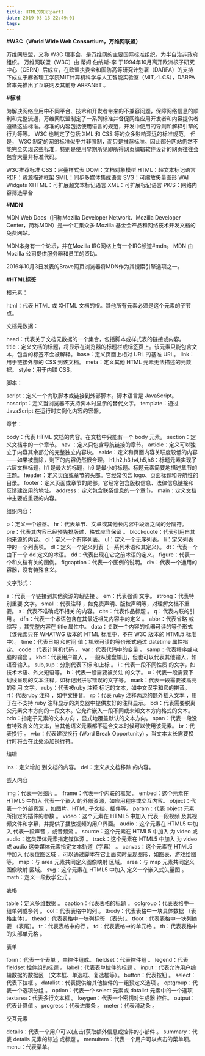 ```yaml
---
title: HTML的知识part1
date: 2019-03-13 22:49:01
tags:
---
```

**#W3C（World Wide Web Consortium，万维网联盟）**

万维网联盟，又称 W3C 理事会，是万维网的主要国际标准组织。为半自治非政府组织。
万维网联盟（W3C）由 蒂姆·伯纳斯-李 于1994年10月离开欧洲核子研究中心（CERN）后成立，在欧盟执委会和国防高等研究计划署（DARPA）的支持下成立于麻省理工学院MIT计算机科学与人工智能实验室（MIT／LCS），DARPA曾率先推出了互联网及其前身 ARPANET 。

**#标准**

为解决网络应用中不同平台、技术和开发者带来的不兼容问题，保障网络信息的顺利和完整流通，万维网联盟制定了一系列标准并督促网络应用开发者和内容提供者遵循这些标准。标准的内容包括使用语言的规范，开发中使用的导则和解释引擎的行为等等。 W3C 也制定了包括 XML 和 CSS 等的众多影响深远的标准规范。
但是， W3C 制定的网络标准似乎并非强制，而只是推荐标准。因此部分网站仍然不能完全实现这些标准，特别是使用早期所见即所得网页编辑软件设计的网页往往会包含大量非标准代码。

W3C推荐标准
CSS：层叠样式表
DOM：文档对象模型
HTML：超文本标记语言
RDF：资源描述框架
SMIL：同步多媒体集成语言
SVG：可缩放矢量图形
WAI
Widgets
XHTML：可扩展超文本标记语言
XML：可扩展标记语言
PICS：网络内容筛选平台

**#MDN**

MDN Web Docs（旧称Mozilla Developer Network、Mozilla Developer Center，简称MDN）是一个汇集众多 Mozilla 基金会产品和网络技术开发文档的免费网站。

MDN本身有一个论坛，并在Mozilla IRC网络上有一个IRC频道#mdn。 MDN 由 Mozilla 公司提供服务器和员工的资助。

2016年10月3日发表的Brave网页浏览器将MDN作为其搜索引擎选项之一。

**#HTML标签**

根元素：

html：代表 HTML 或 XHTML 文档的根。其他所有元素必须是这个元素的子节点。

文档元数据：

head：代表关于文档元数据的一个集合，包括脚本或样式表的链接或内容。
title：定义文档的标题，将显示在浏览器的标题栏或标签页上。该元素只能包含文本，包含的标签不会被解释。
base：定义页面上相对 URL 的基准 URL。
link：用于链接外部的 CSS 到该文档。
meta：定义其他 HTML 元素无法描述的元数据。
style：用于内联 CSS。

脚本：

script：定义一个内联脚本或链接到外部脚本。脚本语言是 JavaScript。
noscript：定义当浏览器不支持脚本时显示的替代文字。
template：通过 JavaScript 在运行时实例化内容的容器。

章节：

body：代表 HTML 文档的内容。在文档中只能有一个 body 元素。
section：定义文档中的一个章节。
nav ：定义只包含导航链接的章节。
article：定义可以独立于内容其余部分的完整独立内容块。
aside：定义和页面内容关联度较低的内容——如果被删除，剩下的内容仍然很合理。
h1,h2,h3,h4,h5,h6：标题元素实现了六层文档标题，h1 是最大的标题，h6 是最小的标题。标题元素简要地描述章节的主题。
header：定义页面或章节的头部。它经常包含 logo、页面标题和导航性的目录。
footer：定义页面或章节的尾部。它经常包含版权信息、法律信息链接和反馈建议用的地址。
address：定义包含联系信息的一个章节。
main：定义文档中主要或重要的内容。

组织内容：

p：定义一个段落。
hr：代表章节、文章或其他长内容中段落之间的分隔符。
pre：代表其内容已经预先排版过，格式应当保留 。
blockquote：代表引用自其他来源的内容。
ol：定义一个有序列表。
ul：定义一个无序列表。
li：定义列表中的一个列表项。
dl：定义一个定义列表（一系列术语和其定义）。
dt：代表一个由下一个 dd 定义的术语。
dd：代表出现在它之前术语的定义。
figure：代表一个和文档有关的图例。
figcaption：代表一个图例的说明。
div：代表一个通用的容器，没有特殊含义。

文字形式：

a：代表一个链接到其他资源的超链接 。
em：代表强调 文字。
strong：代表特别重要 文字。
small：代表注释 ，如免责声明、版权声明等，对理解文档不重要。
s：代表不准确或不相关 的内容。
cite：代表作品标题 。
q：代表内联的引用 。
dfn：代表一个术语包含在其最近祖先内容中的定义 。
abbr：代表省略 或缩写 ，其完整内容在 title 属性中。
data：关联一个内容的机器可读的等价形式 （该元素只在 WHATWG 版本的 HTML 标准中，不在 W3C 版本的 HTML5 标准中）。
time：代表日期 和时间 值；机器可读的等价形式通过 datetime 属性指定。
code：代表计算机代码 。
var：代表代码中的变量 。
samp：代表程序或电脑的输出 。
kbd：代表用户输入 ，一般从键盘输出，但也可以代表其他输入，如语音输入。
sub,sup：分别代表下标 和上标 。
i：代表一段不同性质 的文字，如技术术语、外文短语等。
b：代表一段需要被关注 的文字。
u：代表一段需要下划线呈现的文本注释，如标记出拼写错误的文字等。
mark：代表一段需要被高亮的引用 文字。
ruby：代表被ruby 注释 标记的文本，如中文汉字和它的拼音。
rt：代表ruby 注释 ，如中文拼音。
rp：代表 ruby 注释两边的额外插入文本 ，用于在不支持 ruby 注释显示的浏览器中提供友好的注释显示。
bdi：代表需要脱离 父元素文本方向的一段文本。它允许嵌入一段不同或未知文本方向格式的文本。
bdo：指定子元素的文本方向 ，显式地覆盖默认的文本方向。
span：代表一段没有特殊含义的文本，当其他语义元素都不适合文本时候可以使用该元素。
br：代表换行 。
wbr：代表建议换行 (Word Break Opportunity) ，当文本太长需要换行时将会在此处添加换行符。

编辑

ins：定义增加 到文档的内容。
del：定义从文档移除 的内容。

嵌入内容

img：代表一张图片 。
iframe：代表一个内联的框架 。
embed：这个元素在 HTML5 中加入	代表一个嵌入 的外部资源，如应用程序或交互内容。
object：代表一个外部资源 ，如图片、HTML 子文档、插件等。
param：代表 object 元素所指定的插件的参数 。
video：这个元素在 HTML5 中加入	代表一段视频 及其视频文件和字幕，并提供了播放视频的用户界面。
audio：这个元素在 HTML5 中加入	代表一段声音 ，或音频流 。
source：这个元素在 HTML5 中加入	为 video 或 audio：这类媒体元素指定媒体源 。
track：这个元素在 HTML5 中加入	为 video 或 audio 这类媒体元素指定文本轨道（字幕） 。
canvas：这个元素在 HTML5 中加入	代表位图区域 ，可以通过脚本在它上面实时呈现图形，如图表、游戏绘图等。
map：与 area 元素共同定义图像映射 区域。
area：与 map 元素共同定义图像映射 区域。
svg：这个元素在 HTML5 中加入	定义一个嵌入式矢量图 。
math：定义一段数学公式 。

表格

table：定义多维数据 。
caption：代表表格的标题 。
colgroup：代表表格中一组单列或多列 。
col：代表表格中的列 。
tbody：代表表格中一块具体数据 （表格主体）。
thead：代表表格中一块列标签 （表头）。
tfoot：代表表格中一块列摘要 （表尾）。
tr：代表表格中的行 。
td：代表表格中的单元格 。
th：代表表格中的头部单元格 。

表单

form：代表一个表单 ，由控件组成。
fieldset：代表控件组 。
legend：代表 fieldset 控件组的标题 。
label：代表表单控件的标题 。
input：代表允许用户编辑数据的数据区 （文本框、单选框、复选框等）。
button：代表按钮 。
select：代表下拉框 。
datalist：代表提供给其他控件的一组预定义选项 。
optgroup：代表一个选项分组 。
option：代表一个 select 元素或 datalist 元素中的一个选项
textarea：代表多行文本框 。
keygen：代表一个密钥对生成器 控件。
output：代表计算值 。
progress：代表进度条 。
meter：代表滑动条 。

交互元素

details：代表一个用户可以(点击)获取额外信息或控件的小部件 。
summary：代表 details 元素的综述 或标题 。
menuitem：代表一个用户可以点击的菜单项。
menu：代表菜单。